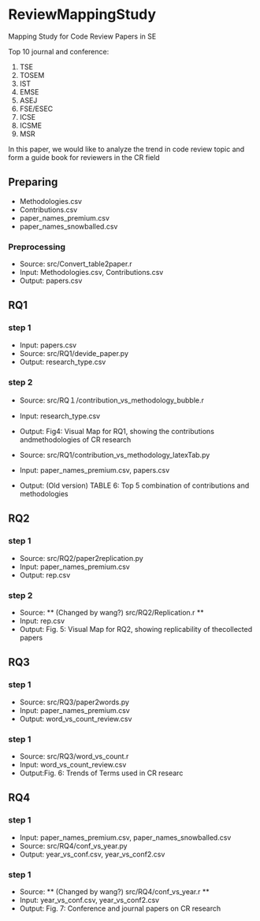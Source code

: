 # ReviewMappingStudy
Mapping Study for Code Review Papers in SE

Top 10 journal and conference:
1. TSE
2. TOSEM
3. IST
4. EMSE
5. ASEJ
6. FSE/ESEC
7. ICSE
8. ICSME
9. MSR

In this paper, we would like to analyze the trend in code review topic and form a guide book for reviewers in the CR field 



## Preparing

* Methodologies.csv
* Contributions.csv
* paper_names_premium.csv
* paper_names_snowballed.csv

### Preprocessing

* Source: src/Convert_table2paper.r
* Input: Methodologies.csv, Contributions.csv
* Output: papers.csv

## RQ1

### step 1

* Input: papers.csv
* Source: src/RQ1/devide_paper.py
* Output: research_type.csv

### step 2

* Source: src/RQ１/contribution_vs_methodology_bubble.r
* Input: research_type.csv
* Output: Fig4: Visual Map for RQ1, showing the contributions andmethodologies of CR research


* Source: src/RQ1/contribution_vs_methodology_latexTab.py
* Input: paper_names_premium.csv, papers.csv
* Output: (Old version) TABLE 6: Top 5 combination of contributions and methodologies


## RQ2

### step 1
* Source: src/RQ2/paper2replication.py
* Input: paper_names_premium.csv
* Output: rep.csv

### step 2
* Source: ** (Changed by wang?) src/RQ2/Replication.r **
* Input: rep.csv
* Output: Fig. 5: Visual Map for RQ2, showing replicability of thecollected papers

## RQ3

### step 1

* Source: src/RQ3/paper2words.py
* Input: paper_names_premium.csv
* Output: word_vs_count_review.csv

### step 1

* Source: src/RQ3/word_vs_count.r
* Input: word_vs_count_review.csv
* Output:Fig. 6: Trends of Terms used in CR researc

## RQ4

### step 1

* Input: paper_names_premium.csv, paper_names_snowballed.csv
* Source: src/RQ4/conf_vs_year.py
* Output: year_vs_conf.csv, year_vs_conf2.csv

### step 1

* Source: ** (Changed by wang?) src/RQ4/conf_vs_year.r **
* Input: year_vs_conf.csv, year_vs_conf2.csv
* Output: Fig. 7: Conference and journal papers on CR research
